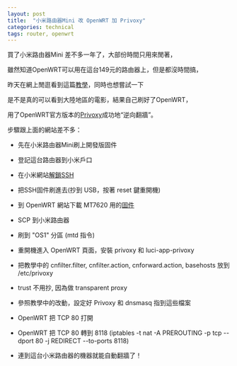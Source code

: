 ```yaml
---
layout: post
title:  "小米路由器Mini 改 OpenWRT 加 Privoxy"
categories: technical
tags: router, openwrt
---
```

買了小米路由器Mini 差不多一年了，大部份時間只用來閒著，

雖然知道OpenWRT可以用在這台149元的路由器上，但是都沒時間搞，

昨天在網上閒逛看到這篇[教學][article1]，同時也想嘗試一下

是不是真的可以看到大陸地區的電影，結果自己刷好了OpenWRT，

用了OpenWRT官方版本的[Privoxy][privoxy-site]成功地“逆向翻牆”。

步驟跟上面的網站差不多：

* 先在小米路由器Mini刷上開發版固件

* 登記這台路由器到小米戶口

* 在小米網站[解鎖SSH][router-unlock]

* 把SSH固件刷進去(抄到 USB，按著 reset 鍵重開機)

* 到 OpenWRT 網站下載 MT7620 用的[固件][openwrt-download]

* SCP 到小米路由器

* 刷到 "OS1" 分區 (mtd 指令)

* 重開機進入 OpenWRT 頁面，安裝 privoxy 和 luci-app-privoxy

* 把教學中的 cnfilter.filter, cnfilter.action, cnforward.action, basehosts 放到 /etc/privoxy

* trust 不用抄, 因為做 transparent proxy

* 參照教學中的改動，設定好 Privoxy 和 dnsmasq 指到這些檔案

* OpenWRT 把 TCP 80 打開

* OpenWRT 把 TCP 80 轉到 8118 (iptables -t nat -A PREROUTING -p tcp --dport 80 -j REDIRECT --to-ports 8118)

* 連到這台小米路由器的機器就能自動翻牆了！

[article1]: http://blog.icece.tw/Unblock-Youku-on-OpenWRT-or-Pandorabox-Router
[privoxy-site]: https://www.privoxy.org/
[router-unlock]: http://d.miwifi.com/rom/ssh
[openwrt-download]: https://downloads.openwrt.org/chaos_calmer/15.05.1/ramips/mt7620/

